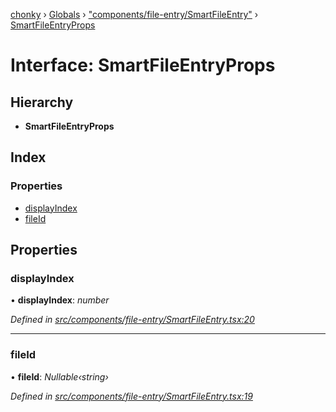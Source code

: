 [chonky](../README.md) › [Globals](../globals.md) › ["components/file-entry/SmartFileEntry"](../modules/_components_file_entry_smartfileentry_.md) › [SmartFileEntryProps](_components_file_entry_smartfileentry_.smartfileentryprops.md)

# Interface: SmartFileEntryProps

## Hierarchy

* **SmartFileEntryProps**

## Index

### Properties

* [displayIndex](_components_file_entry_smartfileentry_.smartfileentryprops.md#displayindex)
* [fileId](_components_file_entry_smartfileentry_.smartfileentryprops.md#fileid)

## Properties

###  displayIndex

• **displayIndex**: *number*

*Defined in [src/components/file-entry/SmartFileEntry.tsx:20](https://github.com/TimboKZ/Chonky/blob/5b9fbdf/src/components/file-entry/SmartFileEntry.tsx#L20)*

___

###  fileId

• **fileId**: *Nullable‹string›*

*Defined in [src/components/file-entry/SmartFileEntry.tsx:19](https://github.com/TimboKZ/Chonky/blob/5b9fbdf/src/components/file-entry/SmartFileEntry.tsx#L19)*
